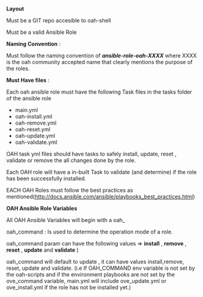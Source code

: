 **Layout**

 Must be a GIT repo accesible to oah-shell

 Must be a valid Ansible Role

**Naming Convention** :

Must follow the naming convention of ***ansible-role-oah-XXXX*** where XXXX is the oah community accepted name that clearly mentions the purpose of the roles.

**Must Have files** : 

Each oah ansible role must have the following Task files in the tasks folder of the ansible role

- main.yml
- oah-install.yml
- oah-remove.yml
- oah-reset.yml
- oah-update.yml 
- oah-validate.yml

OAH task yml files should have tasks to safely install, update, reset , validate or remove the all changes done by the role. 

Each OAH role will have a in-built Task to validate (and determine) if the role has been successfully installed.

EACH OAH Roles must follow the best practices as mentioned(http://docs.ansible.com/ansible/playbooks_best_practices.html)

**OAH Ansible Role  Variables**

All OAH Ansible Variables will begin with a oah_

oah_command : Is used to determine the operation mode of a role. 

oah_command param can have the following values => **install** , **remove** , **reset** , **update** and **validate** )

oah_command will default to update , it can have values install,remove, reset, update and validate. (i.e If OAH_COMMAND env variable is not set by the oah-scripts and if the environment playbooks are not set by the ove_command variable, main.yml will include ove_update.yml or ove_install.yml if the role has not be installed yet.)

